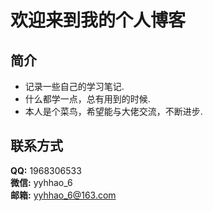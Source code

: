 # 欢迎来到我的个人博客
## 简介  
* 记录一些自己的学习笔记.
* 什么都学一点，总有用到的时候.  
* 本人是个菜鸟，希望能与大佬交流，不断进步.

## 联系方式  
**QQ:** 1968306533  
**微信:** yyhhao_6     
**邮箱:** yyhhao_6@163.com




